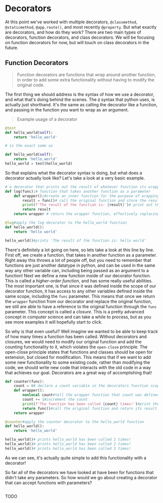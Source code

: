 # Decorators
At this point we've worked with multiple decorators, `@classmethod`, `@staticmethod`, `@app.route()`, and most recently `@property`. But what exactly are decorators, and how do they work? There are two main types of decorators, function decorators, and class decorators. We will be focusing on function decorators for now, but will touch on class decorators in the future.

## Function Decorators
>Function decorators are functions that wrap around another function, in order to add some extra functionality without having to modify the original code. 

The first thing we should address is the syntax of how we use a decorator, and what that's doing behind the scenes. The `@` syntax that python uses, is actually just shorthand. It's the same as calling the decorator like a function, and passing in the function you want to wrap as an argument.
>Example usage of a decorator
```py
@test
def hello_world(self):
    return 'hello_world'

# is the exact same as

def hello_world(self):
    return 'hello_world'
hello_world = test(hello_world)
```
So that explains what the decorator syntax is doing, but what does a decorator actually look like? Let's take a look at a very basic example.
```py
# a decorator that prints out the result of whatever function its wrapping
def log(func):# function that takes another function as a parameter
    def wrapper():#create an inner function for the purpose of wrapping around the original function
        result = func()# call the original function and store the result in a variable
        print(f'The result of the function is: {result}')# print out the result
        return result
    return wrapper # return the wrapper function, effectively replacing the original function with it

@log#apply the log decorator to the hello_world function
def hello_world():
    return 'hello world'

hello_world()#prints 'The result of the function is: hello world'
```

There's definitely a lot going on here, so lets take a look at this line by line. First off, we create a function, that takes in another function as a parameter. Right away this throws a lot of people off, but you need to remember that functions are just another datatype in python, and can be used in the same way any other variable can, including being passed as an argument to a function! Next we define a new function inside of our decorator function. This is called a *higher-order function*, and has some really useful abilities. The most important one, is that since it was defined inside the scope of our decorator function, it has access to any other variables defined inside the same scope, including the `func` parameter. This means that once we return the `wrapper` function from our decorator and replace the original function, we still are able to have a reference to the original function through the `func` parameter. This concept is called a *closure*. This is a pretty advanced concept in computer science and can take a while to process, but as you see more examples it will hopefully start to click.

So why is that even useful? Well imagine we wanted to be able to keep track of how many times a function has been called. Without decorators and closures, we would need to modify our original function and add the counting functionality to it, which violates the `open-close` principle. The open-close principle states that functions and classes should be open for extension, but closed for modification. This means that if we want to add some new functionality to some existing code, rather than modifying the code, we should write new code that interacts with the old code in a way that achieves our goal. Decorators are a great way of accomplishing that!
```py
def counter(func):
    count = 0# declare a count variable in the decorators function scope
    def wrapper():
        nonlocal count#tell the wrapper function that count was defined in a different scope
        count += 1#increment the count
        print(f'The function has been called {count} times!')#print the count
        return func()#call the original function and return its result
    return wrapper

@counter#apply the counter decorator to the hello_world function
def hello_world():
    return 'hello_world'

hello_world()# prints hello_world has been called 1 times!
hello_world()# prints hello_world has been called 2 times!
hello_world()# prints hello_world has been called 3 times!
```
As we can see, it's actually quite simple to add this functionality with a decorator!

So far all of the decorators we have looked at have been for functions that didn't take any parameters. So how would we go about creating a decorator that can accept functions with parameters? 

```py

```

TODO